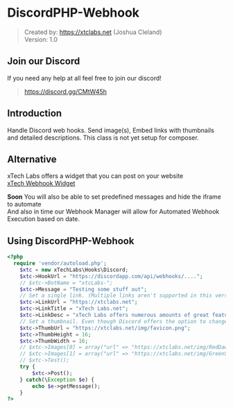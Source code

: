 # DiscordPHP-Webhook
> Created by: https://xtclabs.net (Joshua Cleland)  
> Version: 1.0  
  
## Join our Discord  
If you need any help at all feel free to join our discord!  
> https://discord.gg/CMtW45h  
  
## Introduction
Handle Discord web hooks. Send image(s), Embed links with thumbnails and detailed descriptions.
This class is not yet setup for composer.
  
## Alternative
xTech Labs offers a widget that you can post on your website  
[xTech Webhook Widget](https://xtclabs.net/widget/webhook/)  
  
**Soon** You will also be able to set predefined messages and hide the iframe to automate  
And also in time our Webhook Manager will allow for Automated Webhook Execution based on date.  
  

## Using DiscordPHP-Webhook 
```php
<?php
  require 'vendor/autoload.php';
	$xtc = new xTechLabs\Hooks\Discord;
	$xtc->HookUrl = "https://discordapp.com/api/webhooks/....";
	// $xtc->BotName = "xtcLabs-";
	$xtc->Message = "Testing some stuff out";
	// Set a single link. (Multiple links aren't supported in this version)
	$xtc->LinkUrl = "https://xtclabs.net";
	$xtc->LinkTitle = "xTech Labs.net";
	$xtc->LinkDesc = "xTech Labs offers numerous amounts of great features and a bot for Discord!";
	// Set a thumbnail. Even though Discord offers the option to change thumb dimensions. it appears to not work.
	$xtc->ThumbUrl = "https://xtclabs.net/img/favicon.png";
	$xtc->ThumbHeight = 16;
	$xtc->ThumbWidth = 16;
	// $xtc->Images[0] = array("url" => "https://xtclabs.net/img/RedDawn_preview.png", "height" => 800, "width" => 600);
	// $xtc->Images[1] = array("url" => "https://xtclabs.net/img/GreenSkull_preview.png", "height" => 800, "width" => 600);
	// $xtc->Test();
	try {
		$xtc->Post();
	} catch(\Exception $e) {
		echo $e->getMessage();
	}
?>
```
